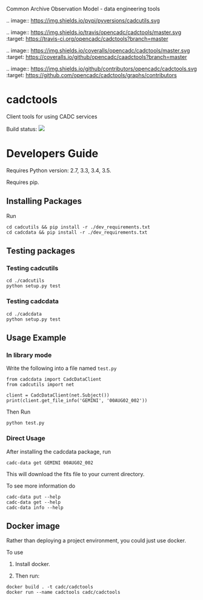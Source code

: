 Common Archive Observation Model - data engineering tools


.. image:: https://img.shields.io/pypi/pyversions/cadcutils.svg

.. image:: https://img.shields.io/travis/opencadc/cadctools/master.svg   
    :target: https://travis-ci.org/opencadc/cadctools?branch=master 

.. image:: https://img.shields.io/coveralls/opencadc/cadctools/master.svg   
    :target: https://coveralls.io/github/opencadc/caadctools?branch=master 

.. image:: https://img.shields.io/github/contributors/opencadc/cadctools.svg
    :target: https://github.com/opencadc/cadctools/graphs/contributors

# cadctools
Client tools for using CADC services

Build status:
<a href="https://travis-ci.org/opencadc/cadctools"><img src="https://travis-ci.org/opencadc/cadctools.svg?branch=master" /></a>

# Developers Guide

Requires Python version: 2.7, 3.3, 3.4, 3.5.

Requires pip.


## Installing Packages

Run 
```
cd cadcutils && pip install -r ./dev_requirements.txt
cd cadcdata && pip install -r ./dev_requirements.txt
```

## Testing packages

### Testing cadcutils

```
cd ./cadcutils
python setup.py test
```

### Testing cadcdata

```
cd ./cadcdata
python setup.py test
```

## Usage Example

### In library mode

Write the following into a file named `test.py`
```
from cadcdata import CadcDataClient
from cadcutils import net

client = CadcDataClient(net.Subject())
print(client.get_file_info('GEMINI', '00AUG02_002'))
```

Then Run
```
python test.py
```

### Direct Usage

After installing the cadcdata package, run 
```
cadc-data get GEMINI 00AUG02_002
```

This will download the fits file to your current directory. 

To see more information do

```
cadc-data put --help
cadc-data get --help
cadc-data info --help
```

## Docker image

Rather than deploying a project environment, you could just use docker. 

To use

1. Install docker. 

2. Then run: 
```
docker build . -t cadc/cadctools
docker run --name cadctools cadc/cadctools 
```

